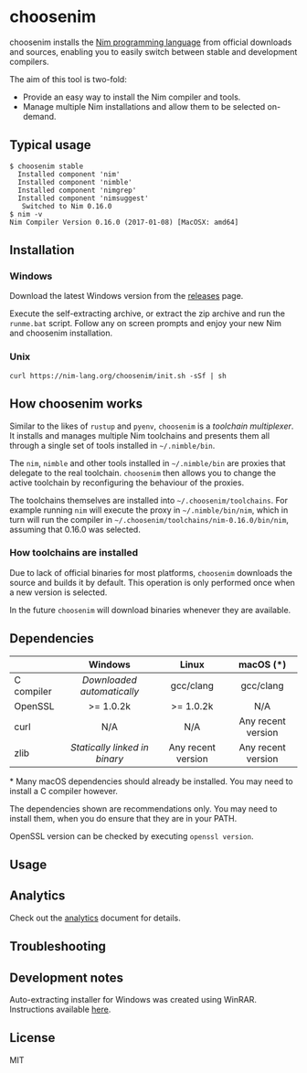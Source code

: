 # choosenim

choosenim installs the [Nim programming language](https://nim-lang.org) from
official downloads and sources, enabling you to easily switch between stable
and development compilers.

The aim of this tool is two-fold:

* Provide an easy way to install the Nim compiler and tools.
* Manage multiple Nim installations and allow them to be selected on-demand.

## Typical usage

```
$ choosenim stable
  Installed component 'nim'
  Installed component 'nimble'
  Installed component 'nimgrep'
  Installed component 'nimsuggest'
   Switched to Nim 0.16.0
$ nim -v
Nim Compiler Version 0.16.0 (2017-01-08) [MacOSX: amd64]
```

## Installation

### Windows

Download the latest Windows version from the
[releases](https://github.com/dom96/choosenim/releases) page.

Execute the self-extracting archive, or extract the zip archive and run
the ``runme.bat`` script. Follow any on screen prompts and enjoy your
new Nim and choosenim installation.

### Unix

```
curl https://nim-lang.org/choosenim/init.sh -sSf | sh
```

## How choosenim works

Similar to the likes of ``rustup`` and ``pyenv``, ``choosenim`` is a
_toolchain multiplexer_.
It installs and manages multiple Nim toolchains and presents them all through
a single set of tools installed in ``~/.nimble/bin``.

The ``nim``, ``nimble`` and other tools installed in ``~/.nimble/bin`` are
proxies that delegate to the real toolchain. ``choosenim`` then allows you
to change the active toolchain by reconfiguring the behaviour of the proxies.

The toolchains themselves are installed into ``~/.choosenim/toolchains``. For
example running ``nim`` will execute the proxy in ``~/.nimble/bin/nim``, which
in turn will run the compiler in ``~/.choosenim/toolchains/nim-0.16.0/bin/nim``,
assuming that 0.16.0 was selected.

### How toolchains are installed

Due to lack of official binaries for most platforms, ``choosenim`` downloads
the source and builds it by default. This operation is only performed once
when a new version is selected.

In the future ``choosenim`` will download binaries whenever they are available.

## Dependencies

|            |           Windows             |        Linux       |        macOS (*)      |
|------------|:-----------------------------:|:------------------:|:---------------------:|
| C compiler | *Downloaded automatically*    |      gcc/clang     |      gcc/clang        |
| OpenSSL    |          >= 1.0.2k            |      >= 1.0.2k     |         N/A           |
| curl       |             N/A               |         N/A        | Any recent version    |
| zlib       | *Statically linked in binary* | Any recent version | Any recent version    |

\* Many macOS dependencies should already be installed. You may need to install
   a C compiler however.

The dependencies shown are recommendations only. You may need to install
them, when you do ensure that they are in your PATH.

OpenSSL version can be checked by executing ``openssl version``.

## Usage

## Analytics

Check out the
[analytics](https://github.com/dom96/choosenim/blob/master/analytics.md)
document for details.

## Troubleshooting

## Development notes

Auto-extracting installer for Windows was created using WinRAR. Instructions
available [here](http://stackoverflow.com/a/27905551/492186).

## License

MIT